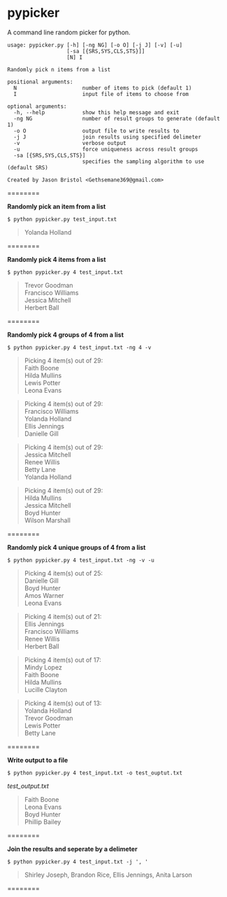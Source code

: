 pypicker
========

A command line random picker for python.

```
usage: pypicker.py [-h] [-ng NG] [-o O] [-j J] [-v] [-u]
                   [-sa [{SRS,SYS,CLS,STS}]]
                   [N] I

Randomly pick n items from a list

positional arguments:
  N                     number of items to pick (default 1)
  I                     input file of items to choose from

optional arguments:
  -h, --help            show this help message and exit
  -ng NG                number of result groups to generate (default 1)
  -o O                  output file to write results to
  -j J                  join results using specified delimeter
  -v                    verbose output
  -u                    force uniqueness across result groups
  -sa [{SRS,SYS,CLS,STS}]
                        specifies the sampling algorithm to use (default SRS)

Created by Jason Bristol <Gethsemane369@gmail.com>
```
========

**Randomly pick an item from a list**

```$ python pypicker.py test_input.txt```
>Yolanda Holland

========

**Randomly pick 4 items from a list**

```$ python pypicker.py 4 test_input.txt```

>Trevor Goodman<br/>
Francisco Williams<br/>
Jessica Mitchell<br/>
Herbert Ball

========

**Randomly pick 4 groups of 4 from a list**

```$ python pypicker.py 4 test_input.txt -ng 4 -v```

>Picking 4 item(s) out of 29:<br/>
Faith Boone<br/>
Hilda Mullins<br/>
Lewis Potter<br/>
Leona Evans<br/>

>Picking 4 item(s) out of 29:<br/>
Francisco Williams<br/>
Yolanda Holland<br/>
Ellis Jennings<br/>
Danielle Gill<br/>

>Picking 4 item(s) out of 29:<br/>
Jessica Mitchell<br/>
Renee Willis<br/>
Betty Lane<br/>
Yolanda Holland<br/>

>Picking 4 item(s) out of 29:<br/>
Hilda Mullins<br/>
Jessica Mitchell<br/>
Boyd Hunter<br/>
Wilson Marshall<br/>

========

**Randomly pick 4 unique groups of 4 from a list**

```$ python pypicker.py 4 test_input.txt -ng -v -u```

>Picking 4 item(s) out of 25:<br/>
Danielle Gill<br/>
Boyd Hunter<br/>
Amos Warner<br/>
Leona Evans<br/>

>Picking 4 item(s) out of 21:<br/>
Ellis Jennings<br/>
Francisco Williams<br/>
Renee Willis<br/>
Herbert Ball<br/>

>Picking 4 item(s) out of 17:<br/>
Mindy Lopez<br/>
Faith Boone<br/>
Hilda Mullins<br/>
Lucille Clayton<br/>

>Picking 4 item(s) out of 13:<br/>
Yolanda Holland<br/>
Trevor Goodman<br/>
Lewis Potter<br/>
Betty Lane<br/>

========

**Write output to a file**

```$ python pypicker.py 4 test_input.txt -o test_ouptut.txt```

*test_output.txt*

>Faith Boone<br/>
Leona Evans<br/>
Boyd Hunter<br/>
Phillip Bailey

========

**Join the results and seperate by a delimeter**

```$ python pypicker.py 4 test_input.txt -j ', '```

>Shirley Joseph, Brandon Rice, Ellis Jennings, Anita Larson

========
